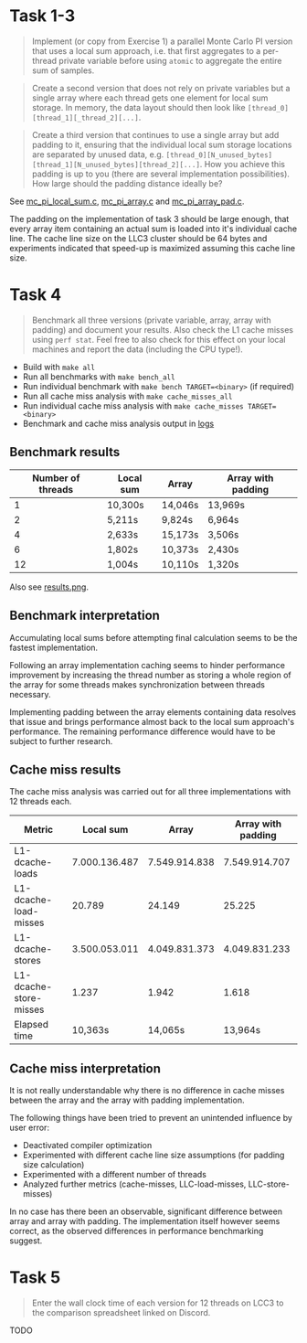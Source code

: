 # Task 1-3

> Implement (or copy from Exercise 1) a parallel Monte Carlo PI version that uses a local sum approach, i.e. that first aggregates to a per-thread private variable before using `atomic` to aggregate the entire sum of samples.

> Create a second version that does not rely on private variables but a single array where each thread gets one element for local sum storage. In memory, the data layout should then look like `[thread_0][thread_1][_thread_2][...]`.

> Create a third version that continues to use a single array but add padding to it, ensuring that the individual local sum storage locations are separated by unused data, e.g. `[thread_0][N_unused_bytes][thread_1][N_unused_bytes][thread_2][...]`. How you achieve this padding is up to you (there are several implementation possibilities). How large should the padding distance ideally be?

See [mc_pi_local_sum.c](../mc_pi_local_sum.c), [mc_pi_array.c](../mc_pi_array.c) and [mc_pi_array_pad.c](../mc_pi_array_pad.c).

The padding on the implementation of task 3 should be large enough, that every array item containing an actual sum is loaded into it's individual cache line. The cache line size on the LLC3 cluster should be 64 bytes and experiments indicated that speed-up is maximized assuming this cache line size.

# Task 4

> Benchmark all three versions (private variable, array, array with padding) and document your results. Also check the L1 cache misses using `perf stat`. Feel free to also check for this effect on your local machines and report the data (including the CPU type!).

- Build with `make all`
- Run all benchmarks with `make bench_all`
- Run individual benchmark with `make bench TARGET=<binary>` (if required)
- Run all cache miss analysis with `make cache_misses_all`
- Run individual cache miss analysis with `make cache_misses TARGET=<binary>`
- Benchmark and cache miss analysis output in [logs](../logs)

## Benchmark results

| Number of threads | Local sum | Array | Array with padding |
|---|---|---|---|
| 1 | 10,300s | 14,046s | 13,969s |
| 2 | 5,211s | 9,824s | 6,964s |
| 4 | 2,633s | 15,173s | 3,506s |
| 6 | 1,802s | 10,373s | 2,430s |
| 12 | 1,004s | 10,110s | 1,320s |

Also see [results.png](results.png).

## Benchmark interpretation

Accumulating local sums before attempting final calculation seems to be the fastest implementation.

Following an array implementation caching seems to hinder performance improvement by increasing the thread number as storing a whole region of the array for some threads makes synchronization between threads necessary.

Implementing padding between the array elements containing data resolves that issue and brings performance almost back to the local sum approach's performance. The remaining performance difference would have to be subject to further research.

## Cache miss results

The cache miss analysis was carried out for all three implementations with 12 threads each.

| Metric | Local sum | Array | Array with padding |
|---|---|---|---|
| L1-dcache-loads | 7.000.136.487 | 7.549.914.838 | 7.549.914.707 |
| L1-dcache-load-misses | 20.789 | 24.149 | 25.225 |
| L1-dcache-stores | 3.500.053.011 | 4.049.831.373 | 4.049.831.233 |
| L1-dcache-store-misses | 1.237 | 1.942 | 1.618 |
| Elapsed time | 10,363s | 14,065s | 13,964s |

## Cache miss interpretation

It is not really understandable why there is no difference in cache misses between the array and the array with padding implementation.

The following things have been tried to prevent an unintended influence by user error:
- Deactivated compiler optimization
- Experimented with different cache line size assumptions (for padding size calculation)
- Experimented with a different number of threads
- Analyzed further metrics (cache-misses, LLC-load-misses, LLC-store-misses)

In no case has there been an observable, significant difference between array and array with padding. The implementation itself however seems correct, as the observed differences in performance benchmarking suggest.

# Task 5

> Enter the wall clock time of each version for 12 threads on LCC3 to the comparison spreadsheet linked on Discord.

TODO
